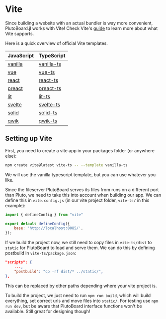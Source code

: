 # Vite

Since building a website with an actual bundler is way more convenient, PlutoBoard.jl works with Vite! Check Vite's [guide](https://vite.dev/guide/) to learn more about what Vite supports.

Here is a quick overview of official Vite templates.

| JavaScript                          | TypeScript                                |
| ----------------------------------- | ----------------------------------------- |
| [vanilla](https://vite.new/vanilla) | [vanilla-ts](https://vite.new/vanilla-ts) |
| [vue](https://vite.new/vue)         | [vue-ts](https://vite.new/vue-ts)         |
| [react](https://vite.new/react)     | [react-ts](https://vite.new/react-ts)     |
| [preact](https://vite.new/preact)   | [preact-ts](https://vite.new/preact-ts)   |
| [lit](https://vite.new/lit)         | [lit-ts](https://vite.new/lit-ts)         |
| [svelte](https://vite.new/svelte)   | [svelte-ts](https://vite.new/svelte-ts)   |
| [solid](https://vite.new/solid)     | [solid-ts](https://vite.new/solid-ts)     |
| [qwik](https://vite.new/qwik)       | [qwik-ts](https://vite.new/qwik-ts)       |

## Setting up Vite

First, you need to create a vite app in your packages folder (or anywhere else):

```bash
npm create vite@latest vite-ts -- --template vanilla-ts
```

We will use the vanilla typescript template, but you can use whatever you like.

Since the fileserver PlutoBoard serves its files from runs on a different port than Pluto, we need to take this into account when building our app.
We can define this in `vite.config.js` (in our vite project folder, `vite-ts/` in this example):

```JavaScript
import { defineConfig } from "vite"

export default defineConfig({
    base: 'http://localhost:8085/',
});
```

If we build the project now, we still need to copy files in `vite-ts/dist` to `static` for PlutoBoard to load and serve them. We can do this by defining postbuild in `vite-ts/package.json`:

```json
"scripts": {
    ...,
    "postbuild": "cp -rf dist/* ../static/",
},
```

This can be replaced by other paths depending where your vite project is.

To build the project, we just need to run `npm run build`, which will build everything, set correct urls and move files into `static/`. For testing use `npm run dev`, but be aware that PlutoBoard interface functions won't be available. Still great for designing though!
